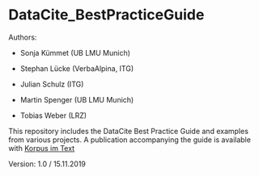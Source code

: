 # DataCite_BestPracticeGuide

Authors:
* Sonja Kümmet (UB LMU Munich) 

* Stephan Lücke (VerbaAlpina, ITG) 

* Julian Schulz (ITG) 

* Martin Spenger (UB LMU Munich) 

* Tobias Weber (LRZ)

This repository includes the DataCite Best Practice Guide and examples from various projects. A publication accompanying the guide is available with [Korpus im Text](http://www.kit.gwi.uni-muenchen.de/?p=51272)


Version: 1.0 / 15.11.2019


